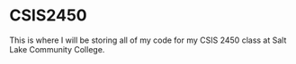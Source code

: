 # CSIS2450
This is where I will be storing all of my code for my CSIS 2450 class at Salt Lake Community College.
